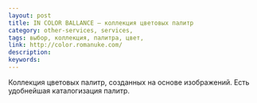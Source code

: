 ```yaml
---
layout: post
title: IN COLOR BALLANCE — коллекция цветовых палитр
category: other-services, services, 
tags: выбор, коллекция, палитра, цвет, 
link: http://color.romanuke.com/
description: 
keywords: 
---
```


<p>Коллекция цветовых палитр, созданных на основе изображений. Есть удобнейшая каталогизация палитр.</p>
